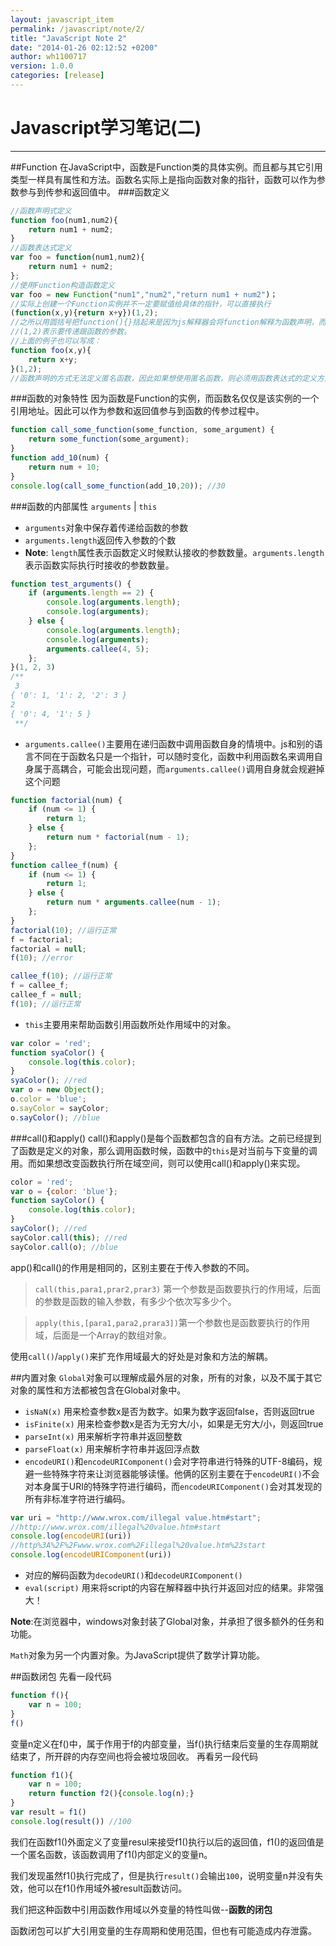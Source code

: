 ```yaml
---
layout: javascript_item
permalink: /javascript/note/2/
title: "JavaScript Note 2"
date: "2014-01-26 02:12:52 +0200"
author: wh1100717
version: 1.0.0
categories: [release]
---
```




Javascript学习笔记(二)
=========

---
##Function
在JavaScript中，函数是Function类的具体实例。而且都与其它引用类型一样具有属性和方法。函数名实际上是指向函数对象的指针，函数可以作为参数参与到传参和返回值中。
###函数定义
```javascript
//函数声明式定义
function foo(num1,num2){
    return num1 + num2;
}
//函数表达式定义
var foo = function(num1,num2){
    return num1 + num2;
};
//使用Function构造函数定义
var foo = new Function("num1","num2","return num1 + num2")；
//实际上创建一个Function实例并不一定要赋值给具体的指针，可以直接执行
(function(x,y){return x+y})(1,2);
//之所以用圆括号把function(){}括起来是因为js解释器会将function解释为函数声明，而函数声明不能直接跟着(x,y)，我们需要将其转换为函数表达式。
//(1,2)表示要传递跟函数的参数。
//上面的例子也可以写成：
function foo(x,y){
    return x+y;
}(1,2);
//函数声明的方式无法定义匿名函数，因此如果想使用匿名函数，则必须用函数表达式的定义方式。
```

###函数的对象特性
因为函数是Function的实例，而函数名仅仅是该实例的一个引用地址。因此可以作为参数和返回值参与到函数的传参过程中。

```javascript
function call_some_function(some_function, some_argument) {
    return some_function(some_argument);
}
function add_10(num) {
    return num + 10;
}
console.log(call_some_function(add_10,20)); //30
```

###函数的内部属性
`arguments` | `this`

*   `arguments`对象中保存着传递给函数的参数
*   `arguments.length`返回传入参数的个数
*   **Note**: `length`属性表示函数定义时候默认接收的参数数量。`arguments.length`表示函数实际执行时接收的参数数量。

```javascript
function test_arguments() {
    if (arguments.length == 2) {
        console.log(arguments.length); 
        console.log(arguments); 
    } else {
        console.log(arguments.length); 
        console.log(arguments); 
        arguments.callee(4, 5);
    };
}(1, 2, 3)
/**
 3
{ '0': 1, '1': 2, '2': 3 }
2
{ '0': 4, '1': 5 }
 **/
```
*   `arguments.callee()`主要用在递归函数中调用函数自身的情境中。js和别的语言不同在于函数名只是一个指针，可以随时变化，函数中利用函数名来调用自身属于高耦合，可能会出现问题，而`arguments.callee()`调用自身就会规避掉这个问题

```javascript
function factorial(num) {
    if (num <= 1) {
        return 1;
    } else {
        return num * factorial(num - 1);
    };
}
function callee_f(num) {
    if (num <= 1) {
        return 1;
    } else {
        return num * arguments.callee(num - 1);
    };
}
factorial(10); //运行正常
f = factorial;
factorial = null;
f(10); //error

callee_f(10); //运行正常
f = callee_f;
callee_f = null;
f(10); //运行正常
```

*   `this`主要用来帮助函数引用函数所处作用域中的对象。

```javascript
var color = 'red';
function syaColor() {
    console.log(this.color);
}
syaColor(); //red
var o = new Object();
o.color = 'blue';
o.sayColor = sayColor;
o.sayColor(); //blue
```

###call()和apply()
call()和apply()是每个函数都包含的自有方法。之前已经提到了函数是定义的对象，那么调用函数时候，函数中的`this`是对当前与下变量的调用。而如果想改变函数执行所在域空间，则可以使用call()和apply()来实现。

```javascript
color = 'red';
var o = {color: 'blue'};
function sayColor() {
    console.log(this.color);
}
sayColor(); //red
sayColor.call(this); //red
sayColor.call(o); //blue
```
app()和call()的作用是相同的，区别主要在于传入参数的不同。
>`call(this,para1,prar2,prar3)` 第一个参数是函数要执行的作用域，后面的参数是函数的输入参数，有多少个依次写多少个。

>`apply(this,[para1,para2,prara3])`第一个参数也是函数要执行的作用域，后面是一个Array的数组对象。

使用`call()`/`apply()`来扩充作用域最大的好处是对象和方法的解耦。

##内置对象
`Global`对象可以理解成最外层的对象，所有的对象，以及不属于其它对象的属性和方法都被包含在Global对象中。
*   `isNaN(x)` 用来检查参数x是否为数字。如果为数字返回false，否则返回true
*   `isFinite(x)` 用来检查参数x是否为无穷大/小，如果是无穷大/小，则返回true
*   `parseInt(x)` 用来解析字符串并返回整数
*   `parseFloat(x)` 用来解析字符串并返回浮点数
*   `encodeURI()`和`encodeURIComponent()`会对字符串进行特殊的UTF-8编码，规避一些特殊字符来让浏览器能够读懂。他俩的区别主要在于`encodeURI()`不会对本身属于URI的特殊字符进行编码，而`encodeURIComponent()`会对其发现的所有非标准字符进行编码。

```javascript
var uri = "http://www.wrox.com/illegal value.htm#start";
//http://www.wrox.com/illegal%20value.htm#start
console.log(encodeURI(uri))
//http%3A%2F%2Fwww.wrox.com%2Fillegal%20value.htm%23start
console.log(encodeURIComponent(uri))
```
*   对应的解码函数为`decodeURI()`和`decodeURIComponent()`
*   `eval(script)` 用来将script的内容在解释器中执行并返回对应的结果。非常强大！

**Note**:在浏览器中，windows对象封装了Global对象，并承担了很多额外的任务和功能。

`Math`对象为另一个内置对象。为JavaScript提供了数学计算功能。

##函数闭包
先看一段代码
```javascript
function f(){
    var n = 100;
}
f()
```
变量n定义在f()中，属于作用于f的内部变量，当f()执行结束后变量的生存周期就结束了，所开辟的内存空间也将会被垃圾回收。
再看另一段代码
```javascript
function f1(){
    var n = 100;
    return function f2(){console.log(n);}
}
var result = f1()
console.log(result()) //100
```
我们在函数f1()外面定义了变量resul来接受f1()执行以后的返回值，f1()的返回值是一个匿名函数，该函数调用了f1()内部定义的变量n。

我们发现虽然f1()执行完成了，但是执行`result()`会输出`100`，说明变量n并没有失效，他可以在f1()作用域外被result函数访问。

我们把这种函数中引用函数作用域以外变量的特性叫做--**函数的闭包**

函数闭包可以扩大引用变量的生存周期和使用范围，但也有可能造成内存泄露。


